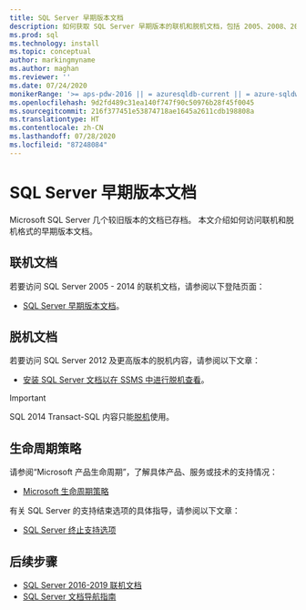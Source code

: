 ```yaml
---
title: SQL Server 早期版本文档
description: 如何获取 SQL Server 早期版本的联机和脱机文档，包括 2005、2008、2012 和 2014。
ms.prod: sql
ms.technology: install
ms.topic: conceptual
author: markingmyname
ms.author: maghan
ms.reviewer: ''
ms.date: 07/24/2020
monikerRange: '>= aps-pdw-2016 || = azuresqldb-current || = azure-sqldw-latest || sql-server-previousversions || >= sql-server-2016 || >= sql-server-linux-2017 || = sqlallproducts-allversions'
ms.openlocfilehash: 9d2fd489c31ea140f747f90c50976b28f45f0045
ms.sourcegitcommit: 216f377451e53874718ae1645a2611cdb198808a
ms.translationtype: HT
ms.contentlocale: zh-CN
ms.lasthandoff: 07/28/2020
ms.locfileid: "87248084"
---
```

# <a name="previous-versions-of-sql-server-documentation"></a>SQL Server 早期版本文档

Microsoft SQL Server 几个较旧版本的文档已存档。 本文介绍如何访问联机和脱机格式的早期版本文档。

## <a name="online-documentation"></a>联机文档

若要访问 SQL Server 2005 - 2014 的联机文档，请参阅以下登陆页面：

- [SQL Server 早期版本文档](https://docs.microsoft.com/previous-versions/sql/)。

## <a name="offline-documentation"></a>脱机文档

若要访问 SQL Server 2012 及更高版本的脱机内容，请参阅以下文章：

- [安装 SQL Server 文档以在 SSMS 中进行脱机查看](sql-server-offline-documentation.md)。

> [!IMPORTANT]
> SQL 2014 Transact-SQL 内容只能[脱机](../sql-server/sql-server-offline-documentation.md#sql-server-2014-offline-content)使用。

## <a name="lifecycle-policy"></a>生命周期策略

请参阅“Microsoft 产品生命周期”，了解具体产品、服务或技术的支持情况：

- [Microsoft 生命周期策略](https://support.microsoft.com/lifecycle/selectindex)

有关 SQL Server 的支持结束选项的具体指导，请参阅以下文章：

- [SQL Server 终止支持选项](../sql-server/end-of-support/sql-server-end-of-life-overview.md)

## <a name="next-steps"></a>后续步骤

- [SQL Server 2016-2019 联机文档](../sql-server/index.yml)
- [SQL Server 文档导航指南](../sql-server/sql-docs-navigation-guide.md)
